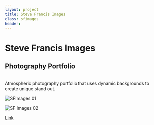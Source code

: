 ```yaml
---
layout: project
title: Steve Francis Images
class: sfimages
header:
---
```


# Steve Francis Images

## Photography Portfolio

<br/>
Atmospheric photography portfolio that uses dynamic backgrounds to create unique stand out.

![SFImages 01](http://fiveid.co.uk/portfolio/portfolio_images/2016/sfimages_02.jpg)

![SF Images 02](http://fiveid.co.uk/portfolio/portfolio_images/2016/sfimages_01.jpg)

[Link](http://sfimages.co.uk/)
